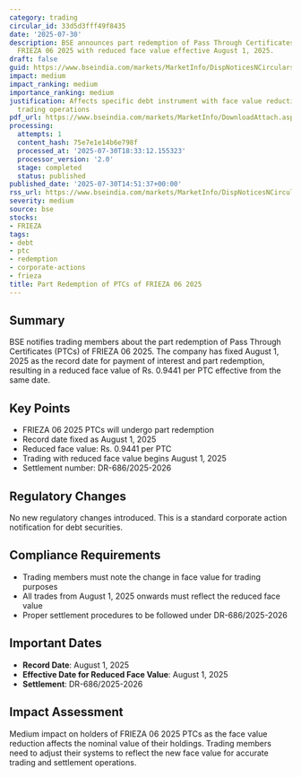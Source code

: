 ```yaml
---
category: trading
circular_id: 33d5d3fff49f8435
date: '2025-07-30'
description: BSE announces part redemption of Pass Through Certificates (PTCs) of
  FRIEZA 06 2025 with reduced face value effective August 1, 2025.
draft: false
guid: https://www.bseindia.com/markets/MarketInfo/DispNoticesNCirculars.aspx?Noticeid={D1C8EA75-AD70-47ED-ACC3-F524025A2299}&noticeno=20250730-53&dt=07/30/2025&icount=53&totcount=59&flag=0
impact: medium
impact_ranking: medium
importance_ranking: medium
justification: Affects specific debt instrument with face value reduction impacting
  trading operations
pdf_url: https://www.bseindia.com/markets/MarketInfo/DownloadAttach.aspx?id=20250730-53&attachedId=
processing:
  attempts: 1
  content_hash: 75e7e1e14b6e798f
  processed_at: '2025-07-30T18:33:12.155323'
  processor_version: '2.0'
  stage: completed
  status: published
published_date: '2025-07-30T14:51:37+00:00'
rss_url: https://www.bseindia.com/markets/MarketInfo/DispNoticesNCirculars.aspx?Noticeid={D1C8EA75-AD70-47ED-ACC3-F524025A2299}&noticeno=20250730-53&dt=07/30/2025&icount=53&totcount=59&flag=0
severity: medium
source: bse
stocks:
- FRIEZA
tags:
- debt
- ptc
- redemption
- corporate-actions
- frieza
title: Part Redemption of PTCs of FRIEZA 06 2025
---
```


## Summary

BSE notifies trading members about the part redemption of Pass Through Certificates (PTCs) of FRIEZA 06 2025. The company has fixed August 1, 2025 as the record date for payment of interest and part redemption, resulting in a reduced face value of Rs. 0.9441 per PTC effective from the same date.

## Key Points

- FRIEZA 06 2025 PTCs will undergo part redemption
- Record date fixed as August 1, 2025
- Reduced face value: Rs. 0.9441 per PTC
- Trading with reduced face value begins August 1, 2025
- Settlement number: DR-686/2025-2026

## Regulatory Changes

No new regulatory changes introduced. This is a standard corporate action notification for debt securities.

## Compliance Requirements

- Trading members must note the change in face value for trading purposes
- All trades from August 1, 2025 onwards must reflect the reduced face value
- Proper settlement procedures to be followed under DR-686/2025-2026

## Important Dates

- **Record Date**: August 1, 2025
- **Effective Date for Reduced Face Value**: August 1, 2025
- **Settlement**: DR-686/2025-2026

## Impact Assessment

Medium impact on holders of FRIEZA 06 2025 PTCs as the face value reduction affects the nominal value of their holdings. Trading members need to adjust their systems to reflect the new face value for accurate trading and settlement operations.